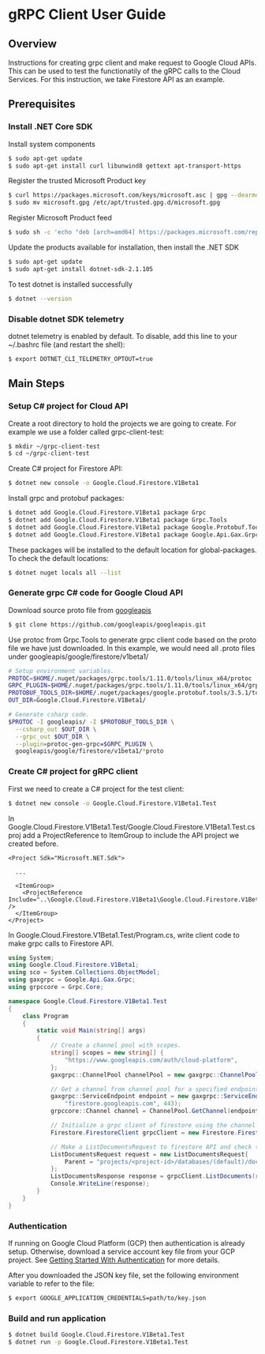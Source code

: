 # gRPC Client User Guide

## Overview

Instructions for creating grpc client and make request to Google Cloud APIs.
This can be used to test the functionatily of the gRPC calls to the Cloud
Services. For this instruction, we take Firestore API as an example.

## Prerequisites

### Install .NET Core SDK

Install system components

```sh
$ sudo apt-get update
$ sudo apt-get install curl libunwind8 gettext apt-transport-https
```

Register the trusted Microsoft Product key

```sh
$ curl https://packages.microsoft.com/keys/microsoft.asc | gpg --dearmor > microsoft.gpg
$ sudo mv microsoft.gpg /etc/apt/trusted.gpg.d/microsoft.gpg
```

Register Microsoft Product feed

```sh
$ sudo sh -c 'echo "deb [arch=amd64] https://packages.microsoft.com/repos/microsoft-debian-stretch-prod stretch main" > /etc/apt/sources.list.d/dotnetdev.list'
```

Update the products available for installation, then install the .NET SDK

```sh
$ sudo apt-get update
$ sudo apt-get install dotnet-sdk-2.1.105
```

To test dotnet is installed successfully

```sh
$ dotnet --version
```

### Disable dotnet SDK telemetry

dotnet telemetry is enabled by default. To disable, add this line to your
~/.bashrc file (and restart the shell):

```sh
$ export DOTNET_CLI_TELEMETRY_OPTOUT=true
```

## Main Steps

### Setup C# project for Cloud API

Create a root directory to hold the projects we are going to create. For example
we use a folder called grpc-client-test:

```sh
$ mkdir ~/grpc-client-test
$ cd ~/grpc-client-test
```

Create C# project for Firestore API:

```sh
$ dotnet new console -o Google.Cloud.Firestore.V1Beta1
```

Install grpc and protobuf packages:

```sh
$ dotnet add Google.Cloud.Firestore.V1Beta1 package Grpc
$ dotnet add Google.Cloud.Firestore.V1Beta1 package Grpc.Tools
$ dotnet add Google.Cloud.Firestore.V1Beta1 package Google.Protobuf.Tools
$ dotnet add Google.Cloud.Firestore.V1Beta1 package Google.Api.Gax.Grpc
```

These packages will be installed to the default location for global-packages. To
check the default locations:

```sh
$ dotnet nuget locals all --list
```

### Generate grpc C# code for Google Cloud API

Download source proto file from [googleapis](https://github.com/googleapis/googleapis)

```sh
$ git clone https://github.com/googleapis/googleapis.git
```

Use protoc from Grpc.Tools to generate grpc client code based on the proto file
we have just downloaded. In this example, we would need all .proto files under
googleapis/google/firestore/v1beta1/

```sh
# Setup environment variables.
PROTOC=$HOME/.nuget/packages/grpc.tools/1.11.0/tools/linux_x64/protoc
GRPC_PLUGIN=$HOME/.nuget/packages/grpc.tools/1.11.0/tools/linux_x64/grpc_csharp_plugin
PROTOBUF_TOOLS_DIR=$HOME/.nuget/packages/google.protobuf.tools/3.5.1/tools/
OUT_DIR=Google.Cloud.Firestore.V1Beta1/

# Generate csharp code.
$PROTOC -I googleapis/ -I $PROTOBUF_TOOLS_DIR \
  --csharp_out $OUT_DIR \
  --grpc_out $OUT_DIR \
  --plugin=protoc-gen-grpc=$GRPC_PLUGIN \
  googleapis/google/firestore/v1beta1/*proto
```

### Create C# project for gRPC client

First we need to create a C# project for the test client:

```sh
$ dotnet new console -o Google.Cloud.Firestore.V1Beta1.Test
```

In
Google.Cloud.Firestore.V1Beta1.Test/Google.Cloud.Firestore.V1Beta1.Test.csproj
add a ProjectReference to ItemGroup to  include the API project we created
before.

```csproj
<Project Sdk="Microsoft.NET.Sdk">

  ...

  <ItemGroup>
    <ProjectReference Include="..\Google.Cloud.Firestore.V1Beta1\Google.Cloud.Firestore.V1Beta1.csproj" />
  </ItemGroup>
</Project>
```

In Google.Cloud.Firestore.V1Beta1.Test/Program.cs, write client code to make
grpc calls to Firestore API.

```cs
using System;
using Google.Cloud.Firestore.V1Beta1;
using sco = System.Collections.ObjectModel;
using gaxgrpc = Google.Api.Gax.Grpc;
using grpccore = Grpc.Core;

namespace Google.Cloud.Firestore.V1Beta1.Test
{
    class Program
    {
        static void Main(string[] args)
        {
            // Create a channel pool with scopes.
            string[] scopes = new string[] {
                "https://www.googleapis.com/auth/cloud-platform",
            };
            gaxgrpc::ChannelPool channelPool = new gaxgrpc::ChannelPool(scopes);

            // Get a channel from channel pool for a specified endpoint.
            gaxgrpc::ServiceEndpoint endpoint = new gaxgrpc::ServiceEndpoint(
                "firestore.googleapis.com", 443);
            grpccore::Channel channel = ChannelPool.GetChannel(endpoint);

            // Initialize a grpc client of firestore using the channel just created.
            Firestore.FirestoreClient grpcClient = new Firestore.FirestoreClient(channel);

            // Make a ListDocumentsRequest to firestore API and check the response.
            ListDocumentsRequest request = new ListDocumentsRequest{
                Parent = "projects/<project-id>/databases/(default)/documents"
            };
            ListDocumentsResponse response = grpcClient.ListDocuments(request);
            Console.WriteLine(response);
        }
    }
}
```

### Authentication

If running on Google Cloud Platform (GCP) then authentication is already setup.
Otherwise, download a service account key file from your GCP project. See
[Getting Started With Authentication](https://cloud.google.com/docs/authentication/getting-started) for more details.

After you downloaded the JSON key file, set the following environment variable
to refer to the file:

```sh
$ export GOOGLE_APPLICATION_CREDENTIALS=path/to/key.json
```

### Build and run application

```sh
$ dotnet build Google.Cloud.Firestore.V1Beta1.Test
$ dotnet run -p Google.Cloud.Firestore.V1Beta1.Test
```

